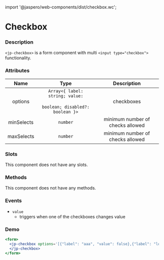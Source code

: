 import '@jaspero/web-components/dist/checkbox.wc';

# Checkbox

### Description

`<jp-checkbox>` is a form component with multi `<input type="checkbox">` functionality.

### Attributes

| **Name** | **Type** | **Description** |
| :----: | :----: | :---: |
| options | `Array<{ label: string; value:` <br></br> `boolean; disabled?: boolean }>` | checkboxes |
| minSelects | `number` | minimum number of checks allowed |
| maxSelects | `number` | minimum number of checks allowed |

### Slots

This component does not have any slots.

### Methods

This component does not have any methods.

### Events

- `value` 
  - triggers when one of the checkboxes changes value

### Demo

```jsx live
<form>
  <jp-checkbox options='[{"label": "aaa", "value": false},{"label": "lorem aa", "value": true},{"label": "lorem adasda", "value": true},{"label": "ipsum dolorrr", "value": false, "disabled": true}]'>
  </jp-checkbox>
</form>
```
